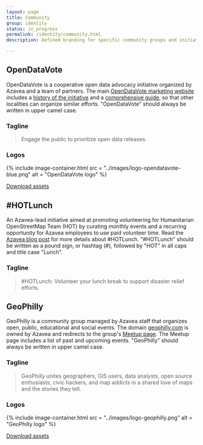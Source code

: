 ```yaml
---
layout: page
title: Community
group: identity
status: in_progress
permalink: /identity/community.html
description: Defined branding for specific community groups and initiatives.

---
```


## OpenDataVote
OpenDataVote is a cooperative open data advocacy initiative organized by Azavea and a team of partners. The main [OpenDataVote marketing website](https://www.opendatavote.org/) includes a [history of the initiative](https://www.opendatavote.org/history) and a [comprehensive guide](https://www.opendatavote.org/guide), so that other localities can organize similar efforts. "OpenDataVote" should always be written in upper camel case.

### Tagline

> Engage the public to prioritize open data releases.

### Logos

{% include image-container.html
  src =  "../images/logo-opendatavote-blue.png"
  alt =  "OpenDataVote logo"
%}

<a href="/downloads/OpenDataVote-assets.zip" class="c-btn c-btn--small" download>Download assets</a>

## &#35;HOTLunch
An Azavea-lead initiative aimed at promoting volunteering for Humanitarian OpenStreetMap Team (HOT) by curating monthly events and a recurring opportunity for Azavea employees to use paid volunteer time. Read the [Azavea blog post](https://www.azavea.com/blog/2017/10/02/hotlunch-volunteer-lunch-break-support-disaster-relief-efforts/) for more details about &#35;HOTLunch. "&#35;HOTLunch" should be written as a pound sign, or hashtag (#), followed by "HOT" in all caps and title case "Lunch".

### Tagline

> &#35;HOTLunch: Volunteer your lunch break to support disaster relief efforts.

## GeoPhilly
GeoPhilly is a community group managed by Azavea staff that organizes open, public, educational and social events. The domain [geophilly.com](http://geophilly.com/) is owned by Azavea and redirects to the group's [Meetup page](https://www.meetup.com/geophilly/). The Meetup page includes a list of past and upcoming events. "GeoPhilly" should always be written in upper camel case.

### Tagline

> GeoPhilly unites geographers, GIS users, data analysts, open source enthusiasts, civic hackers, and map addicts in a shared love of maps and the stories they tell.

### Logos

{% include image-container.html
  src =  "../images/logo-geophilly.png"
  alt =  "GeoPhilly logo"
%}

<a href="/downloads/GeoPhilly-assets.zip" class="c-btn c-btn--small" download>Download assets</a>
